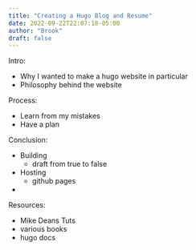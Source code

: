 ```yaml
---
title: "Creating a Hugo Blog and Resume"
date: 2022-09-22T22:07:18-05:00
author: "Brook"
draft: false
---
```


Intro: 
- Why I wanted to make a hugo website in particular
- Philosophy behind the website

Process:
- Learn from my mistakes
- Have a plan

Conclusion: 
- Building
  - draft from true to false
- Hosting
  - github pages
- 

Resources: 
- Mike Deans Tuts
- various books
- hugo docs
